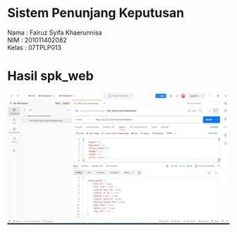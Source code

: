# Sistem Penunjang Keputusan
Nama : Fairuz Syifa Khaerunnisa<br>
NIM : 201011402082<br>
Kelas : 07TPLP013<br>

# Hasil spk_web
<img src='spk_web_Fairuz Syifa Khaerunnisa/screenshot hasilnya.png' alt='screenshot hasilnya'/>

